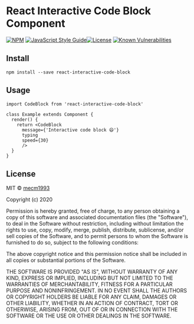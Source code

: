 # React Interactive Code Block Component

[![NPM](https://img.shields.io/npm/v/react-interactive-code-block.svg)](https://www.npmjs.com/package/react-interactive-code-block) [![JavaScript Style Guide](https://img.shields.io/badge/code_style-standard-brightgreen.svg)](https://standardjs.com)[![License](https://img.shields.io/badge/license-MIT-brightgreen.svg)](https://raw.githubusercontent.com/mecm1993/react-interactive-code-block/master/LICENSE)
[![Known Vulnerabilities](https://snyk.io/test/github/mecm1993/react-interactive-code-block/badge.svg)](https://snyk.io/test/github/mecm1993/react-interactive-code-block)

## Install

```
npm install --save react-interactive-code-block
```

## Usage

```tsx
import CodeBlock from 'react-interactive-code-block'

class Example extends Component {
  render() {
    return <CodeBlock
      message={'Interactive code block 😄'}
      typing
      speed={30}
      />
  }
}
```

## License

MIT © [mecm1993](https://github.com/mecm1993)

Copyright (c) 2020

Permission is hereby granted, free of charge, to any person obtaining a copy
of this software and associated documentation files (the "Software"), to deal
in the Software without restriction, including without limitation the rights
to use, copy, modify, merge, publish, distribute, sublicense, and/or sell
copies of the Software, and to permit persons to whom the Software is
furnished to do so, subject to the following conditions:

The above copyright notice and this permission notice shall be included in all
copies or substantial portions of the Software.

THE SOFTWARE IS PROVIDED "AS IS", WITHOUT WARRANTY OF ANY KIND, EXPRESS OR
IMPLIED, INCLUDING BUT NOT LIMITED TO THE WARRANTIES OF MERCHANTABILITY,
FITNESS FOR A PARTICULAR PURPOSE AND NONINFRINGEMENT. IN NO EVENT SHALL THE
AUTHORS OR COPYRIGHT HOLDERS BE LIABLE FOR ANY CLAIM, DAMAGES OR OTHER
LIABILITY, WHETHER IN AN ACTION OF CONTRACT, TORT OR OTHERWISE, ARISING FROM,
OUT OF OR IN CONNECTION WITH THE SOFTWARE OR THE USE OR OTHER DEALINGS IN THE
SOFTWARE.